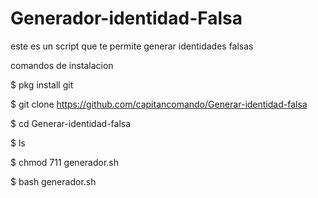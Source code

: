 # Generador-identidad-Falsa

este es un script que te permite generar identidades
falsas

comandos de instalacion

$ pkg install git

$ git clone https://github.com/capitancomando/Generar-identidad-falsa

$ cd Generar-identidad-falsa

$ ls

$ chmod 711 generador.sh

$ bash generador.sh
